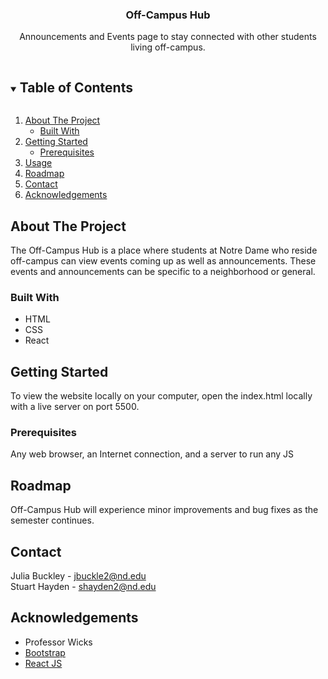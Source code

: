 <h3 align="center">Off-Campus Hub</h3>

<p align="center">
    Announcements and Events page to stay connected with other students living off-campus.
</p>

<!-- TABLE OF CONTENTS -->
<details open="open">
  <summary><h2 style="display: inline-block">Table of Contents</h2></summary>
  <ol>
    <li>
      <a href="#about-the-project">About The Project</a>
      <ul>
        <li><a href="#built-with">Built With</a></li>
      </ul>
    </li>
    <li>
      <a href="#getting-started">Getting Started</a>
      <ul>
        <li><a href="#prerequisites">Prerequisites</a></li>
      </ul>
    </li>
    <li><a href="#usage">Usage</a></li>
    <li><a href="#roadmap">Roadmap</a></li>
    <li><a href="#contact">Contact</a></li>
    <li><a href="#acknowledgements">Acknowledgements</a></li>
  </ol>
</details>

<!-- ABOUT THE PROJECT -->

## About The Project

The Off-Campus Hub is a place where students at Notre Dame who reside off-campus can view events coming up as well as announcements. These events and announcements can be specific to a neighborhood or general.

### Built With

- HTML
- CSS
- React

<!-- GETTING STARTED -->

## Getting Started

To view the website locally on your computer, open the index.html locally with a live server on port 5500.

### Prerequisites

Any web browser, an Internet connection, and a server to run any JS

<!-- ROADMAP -->

## Roadmap

Off-Campus Hub will experience minor improvements and bug fixes as the semester continues.

<!-- CONTACT -->

## Contact

Julia Buckley - jbuckle2@nd.edu \
Stuart Hayden - shayden2@nd.edu

<!-- Project Link: [https://github.com/shayden2/cyber_hub](https://github.com/jbuckle2/webdev-project) -->

<!-- ACKNOWLEDGEMENTS -->

## Acknowledgements

- Professor Wicks
- [Bootstrap](https://getbootstrap.com/)
- [React JS](https://reactjs.com/)

<!-- MARKDOWN LINKS & IMAGES -->
<!-- https://www.markdownguide.org/basic-syntax/#reference-style-links -->

[contributors-shield]: https://img.shields.io/github/contributors/shayden2/repo.svg?style=for-the-badge
[contributors-url]: https://github.com/shayden2/repo_name/graphs/contributors
[forks-shield]: https://img.shields.io/github/forks/shayden2/repo.svg?style=for-the-badge
[forks-url]: https://github.com/shayden2/repo_name/network/members
[stars-shield]: https://img.shields.io/github/stars/shayden2/repo.svg?style=for-the-badge
[stars-url]: https://github.com/shayden2/repo_name/stargazers
[issues-shield]: https://img.shields.io/github/issues/shayden2/repo.svg?style=for-the-badge
[issues-url]: https://github.com/shayden2/repo_name/issues
[license-shield]: https://img.shields.io/github/license/shayden2/repo.svg?style=for-the-badge
[license-url]: https://github.com/shayden2/repo_name/blob/master/LICENSE.txt
[linkedin-shield]: https://img.shields.io/badge/-LinkedIn-black.svg?style=for-the-badge&logo=linkedin&colorB=555
[linkedin-url]: https://linkedin.com/in/shayden2
